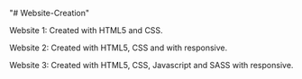 "# Website-Creation"

Website 1: Created with HTML5 and CSS.

Website 2: Created with HTML5, CSS and with responsive.

Website 3: Created with HTML5, CSS, Javascript and SASS with responsive.
